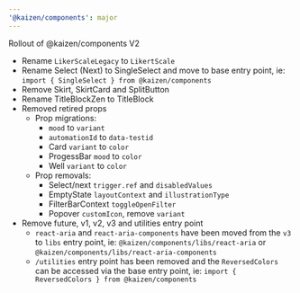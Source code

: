 ```yaml
---
'@kaizen/components': major
---
```


Rollout of @kaizen/components V2

- Rename `LikerScaleLegacy` to `LikertScale`
- Rename Select (Next) to SingleSelect and move to base entry point, ie: `import { SingleSelect } from @kaizen/components`
- Remove Skirt, SkirtCard and SplitButton
- Rename TitleBlockZen to TitleBlock
- Removed retired props
  - Prop migrations:
    - `mood` to `variant`
    - `automationId` to `data-testid`
    - Card `variant` to `color`
    - ProgessBar `mood` to `color`
    - Well `variant` to `color`
  - Prop removals:
    - Select/next `trigger.ref` and `disabledValues`
    - EmptyState `layoutContext` and `illustrationType`
    - FilterBarContext `toggleOpenFilter`
    - Popover `customIcon`, remove `variant`
- Remove future, v1, v2, v3 and utilities entry point
  - `react-aria` and `react-aria-components` have been moved from the `v3` to `libs` entry point, ie: `@kaizen/components/libs/react-aria` or `@kaizen/components/libs/react-aria-components`
  - `/utilities` entry point has been removed and the `ReversedColors` can be accessed via the base entry point, ie: `import { ReversedColors } from @kaizen/components`
